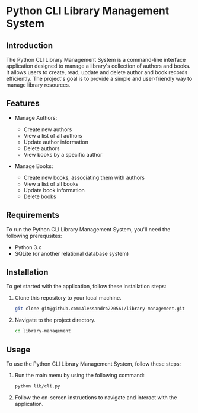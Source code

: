 # Python CLI Library Management System

## Introduction

The Python CLI Library Management System is a command-line interface application designed to manage a library's collection of authors and books.
It allows users to create, read, update and delete author and book records efficiently. The project's goal is to provide a simple and user-friendly way to manage library resources.

## Features

- Manage Authors:

  - Create new authors
  - View a list of all authors
  - Update author information
  - Delete authors
  - View books by a specific author

- Manage Books:
  - Create new books, associating them with authors
  - View a list of all books
  - Update book information
  - Delete books

## Requirements

To run the Python CLI Library Management System, you'll need the following prerequsites:

- Python 3.x
- SQLite (or another relational database system)

## Installation

To get started with the application, follow these installation steps:

1. Clone this repository to your local machine.

   ```bash
   git clone git@github.com:Alessandro220561/library-management.git
   ```

2. Navigate to the project directory.

   ```bash
   cd library-management
   ```

## Usage

To use the Python CLI Library Management System, follow these steps:

1. Run the main menu by using the following command:

   ```bash
   python lib/cli.py
   ```

2. Follow the on-screen instructions to navigate and interact with the application.
